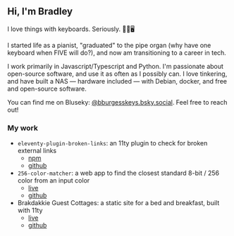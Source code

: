 ## Hi, I'm Bradley

I love things with keyboards. Seriously. 🎹🎵🖥️

I started life as a pianist, "graduated" to the pipe organ (why have one keyboard 
when FIVE will do?), and now am transitioning to a career in tech.

I work primarily in Javascript/Typescript and Python. I'm passionate about open-source 
software, and use it as often as I possibly can. I love tinkering, and have built a NAS — 
hardware included — with Debian, docker, and free and open-source software.

You can find me on Bluseky: [@bburgesskeys.bsky.social](https://bsky.app/profile/bburgesskeys.bsky.social). 
Feel free to reach out!

### My work

- `eleventy-plugin-broken-links`: an 11ty plugin to check for broken external links
  - [npm](https://www.npmjs.com/package/eleventy-plugin-broken-links)
  - [github](https://github.com/bradleyburgess/eleventy-plugin-broken-links)
- `256-color-matcher`: a web app to find the closest standard 8-bit / 256 color from an input color
  - [live](https://256-color-matcher.netlify.app)
  - [github](https://github.com/bradleyburgess/256-color-matcher)
- Brakdakkie Guest Cottages: a static site for a bed and breakfast, built with 11ty
  - [live](https://brakdakkie.co.za)
  - [github](https://github.com/bradleyburgess/brakdakkie_11ty)
